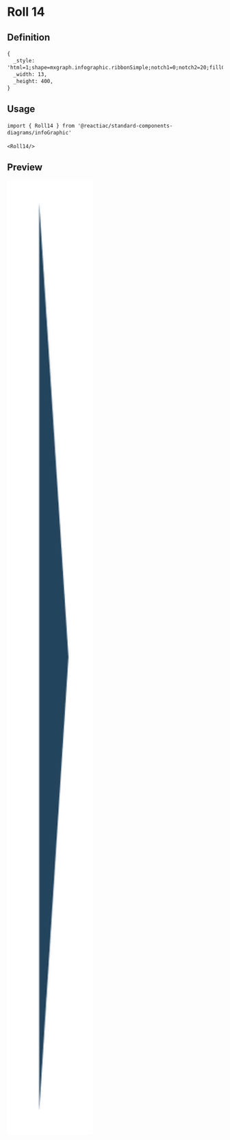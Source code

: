 # Roll 14

## Definition

```
{
  _style: 'html=1;shape=mxgraph.infographic.ribbonSimple;notch1=0;notch2=20;fillColor=#23445D;strokeColor=none;align=right;verticalAlign=middle;fontColor=#ffffff;fontSize=14;fontStyle=1;shadow=0;spacingRight=25;',
  _width: 13,
  _height: 400,
}
```

## Usage

```
import { Roll14 } from '@reactiac/standard-components-diagrams/infoGraphic'

<Roll14/>
```

## Preview

<img src="./roll-14.png" width="200"/>
